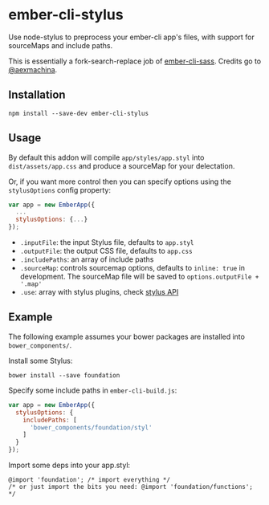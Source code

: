 # ember-cli-stylus

Use node-stylus to preprocess your ember-cli app's files, with support for sourceMaps and include paths.

This is essentially a fork-search-replace job of [ember-cli-sass](https://github.com/aexmachina/ember-cli-sass). Credits go to [@aexmachina](https://github.com/aexmachina).

## Installation

```
npm install --save-dev ember-cli-stylus
```

## Usage

By default this addon will compile `app/styles/app.styl` into `dist/assets/app.css` and produce a sourceMap for your delectation.

Or, if you want more control then you can specify options using the `stylusOptions` config property:

```javascript
var app = new EmberApp({
  ...
  stylusOptions: {...}
});
```

- `.inputFile`: the input Stylus file, defaults to `app.styl`
- `.outputFile`: the output CSS file, defaults to `app.css`
- `.includePaths`: an array of include paths
- `.sourceMap`: controls sourcemap options, defaults to `inline: true` in development. The sourceMap file will be saved to `options.outputFile + '.map'`
- `.use`: array with stylus plugins, check [stylus API](http://learnboost.github.io/stylus/docs/js.html#usefn)

## Example

The following example assumes your bower packages are installed into `bower_components/`.

Install some Stylus:

```shell
bower install --save foundation
```

Specify some include paths in `ember-cli-build.js`:

```javascript
var app = new EmberApp({
  stylusOptions: {
    includePaths: [
      'bower_components/foundation/styl'
    ]
  }
});
```

Import some deps into your app.styl:

```styl
@import 'foundation'; /* import everything */
/* or just import the bits you need: @import 'foundation/functions'; */
```
